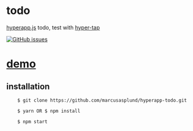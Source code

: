 # todo
[hyperapp.js](https://github.com/hyperapp/hyperapp) todo, test with [hyper-tap](https://github.com/rbiggs/hyper-tap)

[![GitHub issues](https://img.shields.io/github/issues/marcusasplund/hyperapp-todo.svg)](https://github.com/marcusasplund/hyperapp-todo/issues)

# [demo](https://pap.as/hyperapp/todotouch/)

## installation

````
    $ git clone https://github.com/marcusasplund/hyperapp-todo.git

    $ yarn OR $ npm install

    $ npm start
````
